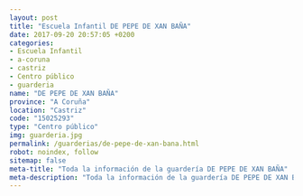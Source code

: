 ```yaml
---
layout: post
title: "Escuela Infantil DE PEPE DE XAN BAÑA"
date: 2017-09-20 20:57:05 +0200
categories:
- Escuela Infantil
- a-coruna
- castriz
- Centro público
- guarderia
name: "DE PEPE DE XAN BAÑA"
province: "A Coruña"
location: "Castriz"
code: "15025293"
type: "Centro público"
img: guarderia.jpg
permalink: /guarderias/de-pepe-de-xan-bana.html
robot: noindex, follow
sitemap: false
meta-title: "Toda la información de la guardería DE PEPE DE XAN BAÑA"
meta-description: "Toda la información de la guardería DE PEPE DE XAN BAÑA"
---
```

